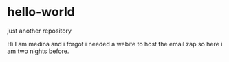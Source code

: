 # hello-world
just another repository

Hi I am medina and i forgot i needed a webite to host the email zap so here i am two nights before.
